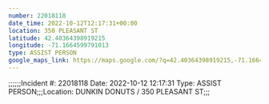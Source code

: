 ```yaml
---
number: 22018118
date_time: 2022-10-12T12:17:31+00:00
location: 350 PLEASANT ST
latitude: 42.40364398919215
longitude: -71.1664599791013
type: ASSIST PERSON
google_maps_link: https://maps.google.com/?q=42.40364398919215,-71.1664599791013
---
```


;;;;;;Incident #: 22018118  Date: 2022-10-12 12:17:31   Type: ASSIST PERSON;;;Location: DUNKIN DONUTS / 350 PLEASANT ST;;;
